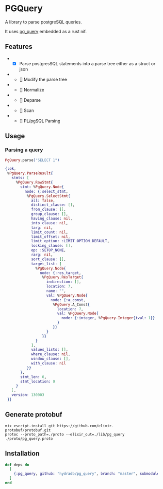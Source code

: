 # PGQuery

A library to parse postgreSQL queries.

It uses [pg_query](https://github.com/pganalyze/pg_query) embedded as a rust nif.

## Features

* - [x] Parse postgresSQL statements into a parse tree either as a struct or json
* - [] Modify the parse tree
* - [] Normalize
* - [] Deparse
* - [] Scan
* - [] PL/pgSQL Parsing

## Usage

### Parsing a query
```elixir
PgQuery.parse("SELECT 1")

{:ok,
 %PgQuery.ParseResult{
   stmts: [
     %PgQuery.RawStmt{
       stmt: %PgQuery.Node{
         node: {:select_stmt,
          %PgQuery.SelectStmt{
            all: false,
            distinct_clause: [],
            from_clause: [],
            group_clause: [],
            having_clause: nil,
            into_clause: nil,
            larg: nil,
            limit_count: nil,
            limit_offset: nil,
            limit_option: :LIMIT_OPTION_DEFAULT,
            locking_clause: [],
            op: :SETOP_NONE,
            rarg: nil,
            sort_clause: [],
            target_list: [
              %PgQuery.Node{
                node: {:res_target,
                 %PgQuery.ResTarget{
                   indirection: [],
                   location: 7,
                   name: "",
                   val: %PgQuery.Node{
                     node: {:a_const,
                      %PgQuery.A_Const{
                        location: 7,
                        val: %PgQuery.Node{
                          node: {:integer, %PgQuery.Integer{ival: 1}}
                        }
                      }}
                   }
                 }}
              }
            ],
            values_lists: [],
            where_clause: nil,
            window_clause: [],
            with_clause: nil
          }}
       },
       stmt_len: 0,
       stmt_location: 0
     }
   ],
   version: 130003
 }}
```

## Generate protobuf

```
mix escript.install git https://github.com/elixir-protobuf/protobuf.git
protoc --proto_path=./proto --elixir_out=./lib/pg_query ./proto/pg_query.proto
```

## Installation

```elixir
def deps do
  [
    {:pg_query, github: "hydradb/pg_query", branch: "master", submodules: true}
  ]
end
```
